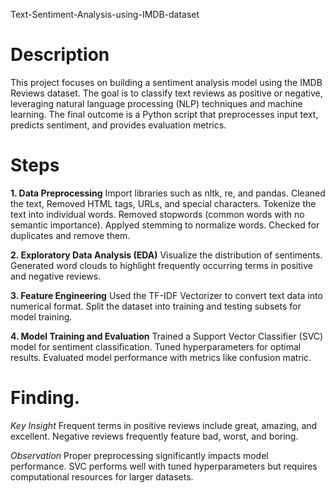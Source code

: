 Text-Sentiment-Analysis-using-IMDB-dataset

# Description

This project focuses on building a sentiment analysis model using the IMDB Reviews dataset. The goal is to classify text reviews as positive or negative, leveraging natural language processing (NLP) techniques and machine learning. The final outcome is a Python script that preprocesses input text, predicts sentiment, and provides evaluation metrics.

# Steps

**1. Data Preprocessing**
Import libraries such as nltk, re, and pandas.
Cleaned the text,
Removed HTML tags, URLs, and special characters.
Tokenize the text into individual words.
Removed stopwords (common words with no semantic importance).
Applyed stemming to normalize words.
Checked for duplicates and remove them.

**2. Exploratory Data Analysis (EDA)**
Visualize the distribution of sentiments.
Generated word clouds to highlight frequently occurring terms in positive and negative reviews.

**3. Feature Engineering**
Used the TF-IDF Vectorizer to convert text data into numerical format.
Split the dataset into training and testing subsets for model training.

**4. Model Training and Evaluation**
Trained a Support Vector Classifier (SVC) model for sentiment classification.
Tuned hyperparameters for optimal results.
Evaluated model performance with metrics like confusion matric.

# Finding.
*Key Insight*
Frequent terms in positive reviews include great, amazing, and excellent.
Negative reviews frequently feature bad, worst, and boring.

*Observation*
Proper preprocessing significantly impacts model performance.
SVC performs well with tuned hyperparameters but requires computational resources for larger datasets.

